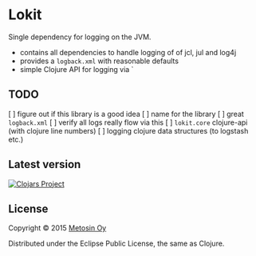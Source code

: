 # Lokit

Single dependency for logging on the JVM. 

* contains all dependencies to handle logging of of jcl, jul and log4j
* provides a `logback.xml` with reasonable defaults
* simple Clojure API for logging via `

## TODO
[ ] figure out if this library is a good idea 
[ ] name for the library
[ ] great `logback.xml`
[ ] verify all logs really flow via this
[ ] `lokit.core` clojure-api (with clojure line numbers)
[ ] logging clojure data structures (to logstash etc.)

## Latest version

[![Clojars Project](http://clojars.org/metosin/clogger/latest-version.svg)](http://clojars.org/metosin/clogger)

## License

Copyright © 2015 [Metosin Oy](http://www.metosin.fi)

Distributed under the Eclipse Public License, the same as Clojure.
